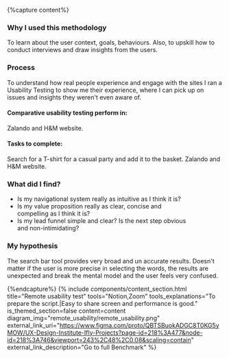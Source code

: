 {%capture content%}
### Why I used this methodology
To learn about the user context, goals, behaviours. Also, to upskill how to conduct interviews and draw insights from the users.

### Process
To understand how real people experience and engage with the sites I ran a Usability Testing to show me their experience, where I can pick up on issues and insights they weren't even aware of.

#### Comparative usability testing perform in:
Zalando and H&M website.

#### Tasks to complete:
Search for a T-shirt for a casual party and add it to the basket. Zalando and H&M website.

### What did I find?
*  Is my navigational system really as intuitive as I think it is?
*  Is my value proposition really as clear, concise and    
compelling as I think it is?
*  Is my lead funnel simple and clear? Is the next step obvious   
and non-intimidating?

### My hypothesis
The search bar tool provides very broad and un accurate results. Doesn't matter if the user is more precise in selecting the words, the results are unexpected and break the mental model and the user feels very confused.

{%endcapture%}
{%
include components/content_section.html
title="Remote usability test"
tools="Notion,Zoom"
tools_explanations="To prepare the script.|Easy to share screen and performance is good."
is_themed_section=false
content=content
diagram_img="remote_usability/remote_usability.png"
external_link_uri="https://www.figma.com/proto/QBTSBuokADGC8T0KG5yMOW/UX-Design-Institute-Ifly-Projects?page-id=218%3A477&node-id=218%3A746&viewport=243%2C48%2C0.08&scaling=contain"
external_link_description="Go to full Benchmark"
%}
